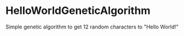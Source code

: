 # HelloWorldGeneticAlgorithm
Simple genetic algorithm to get 12 random characters to "Hello World!"
